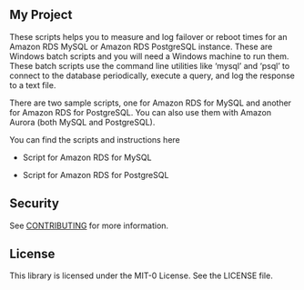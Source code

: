 ## My Project

These scripts helps you to measure and log failover or reboot times for an
Amazon RDS MySQL or Amazon RDS PostgreSQL instance. These are Windows batch
scripts and you will need a Windows machine to run them. These batch scripts use
the command line utilities like ‘mysql’ and ‘psql’ to connect to the database
periodically, execute a query, and log the response to a text file.

There are two sample scripts, one for Amazon RDS for MySQL and another for
Amazon RDS for PostgreSQL. You can also use them with Amazon Aurora (both MySQL
and PostgreSQL).

You can find the scripts and instructions here

-   Script for Amazon RDS for MySQL

-   Script for Amazon RDS for PostgreSQL


## Security

See [CONTRIBUTING](CONTRIBUTING.md#security-issue-notifications) for more information.

## License

This library is licensed under the MIT-0 License. See the LICENSE file.

